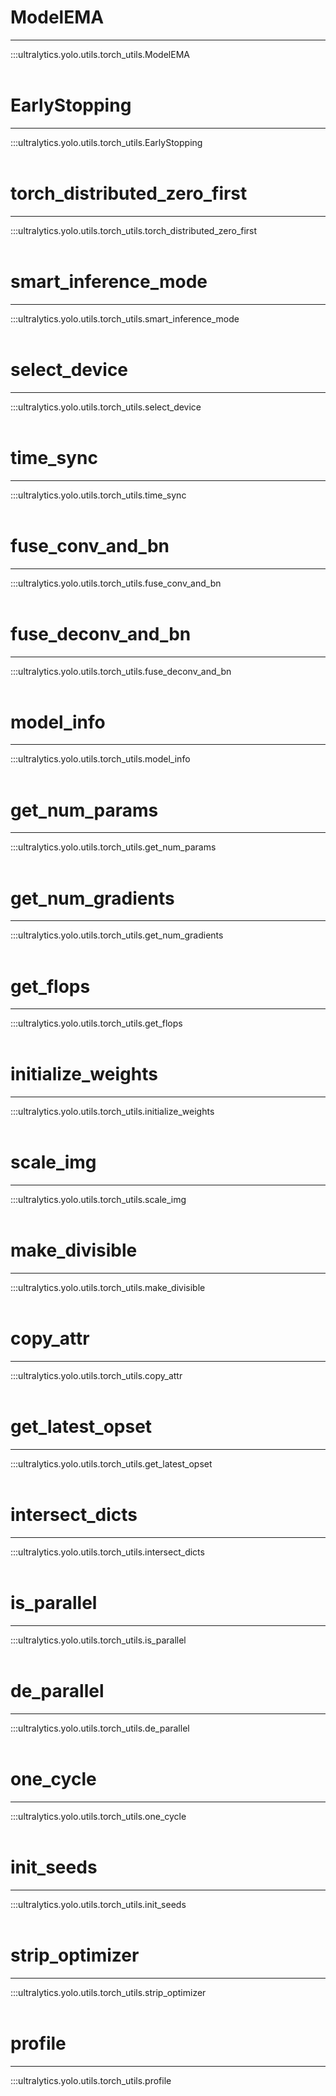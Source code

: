 # ModelEMA
---
:::ultralytics.yolo.utils.torch_utils.ModelEMA
<br><br>

# EarlyStopping
---
:::ultralytics.yolo.utils.torch_utils.EarlyStopping
<br><br>

# torch_distributed_zero_first
---
:::ultralytics.yolo.utils.torch_utils.torch_distributed_zero_first
<br><br>

# smart_inference_mode
---
:::ultralytics.yolo.utils.torch_utils.smart_inference_mode
<br><br>

# select_device
---
:::ultralytics.yolo.utils.torch_utils.select_device
<br><br>

# time_sync
---
:::ultralytics.yolo.utils.torch_utils.time_sync
<br><br>

# fuse_conv_and_bn
---
:::ultralytics.yolo.utils.torch_utils.fuse_conv_and_bn
<br><br>

# fuse_deconv_and_bn
---
:::ultralytics.yolo.utils.torch_utils.fuse_deconv_and_bn
<br><br>

# model_info
---
:::ultralytics.yolo.utils.torch_utils.model_info
<br><br>

# get_num_params
---
:::ultralytics.yolo.utils.torch_utils.get_num_params
<br><br>

# get_num_gradients
---
:::ultralytics.yolo.utils.torch_utils.get_num_gradients
<br><br>

# get_flops
---
:::ultralytics.yolo.utils.torch_utils.get_flops
<br><br>

# initialize_weights
---
:::ultralytics.yolo.utils.torch_utils.initialize_weights
<br><br>

# scale_img
---
:::ultralytics.yolo.utils.torch_utils.scale_img
<br><br>

# make_divisible
---
:::ultralytics.yolo.utils.torch_utils.make_divisible
<br><br>

# copy_attr
---
:::ultralytics.yolo.utils.torch_utils.copy_attr
<br><br>

# get_latest_opset
---
:::ultralytics.yolo.utils.torch_utils.get_latest_opset
<br><br>

# intersect_dicts
---
:::ultralytics.yolo.utils.torch_utils.intersect_dicts
<br><br>

# is_parallel
---
:::ultralytics.yolo.utils.torch_utils.is_parallel
<br><br>

# de_parallel
---
:::ultralytics.yolo.utils.torch_utils.de_parallel
<br><br>

# one_cycle
---
:::ultralytics.yolo.utils.torch_utils.one_cycle
<br><br>

# init_seeds
---
:::ultralytics.yolo.utils.torch_utils.init_seeds
<br><br>

# strip_optimizer
---
:::ultralytics.yolo.utils.torch_utils.strip_optimizer
<br><br>

# profile
---
:::ultralytics.yolo.utils.torch_utils.profile
<br><br>
